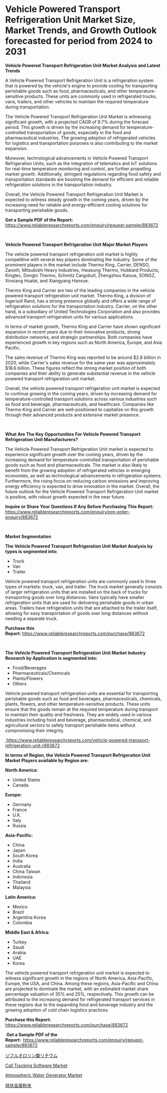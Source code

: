 <p><h1>Vehicle Powered Transport Refrigeration Unit Market Size, Market Trends, and Growth Outlook forecasted for period from 2024 to 2031</h1></p><p><strong>Vehicle Powered Transport Refrigeration Unit Market Analysis and Latest Trends</strong></p>
<p><p>A Vehicle Powered Transport Refrigeration Unit is a refrigeration system that is powered by the vehicle's engine to provide cooling for transporting perishable goods such as food, pharmaceuticals, and other temperature-sensitive products. These units are commonly used in refrigerated trucks, vans, trailers, and other vehicles to maintain the required temperature during transportation.</p><p>The Vehicle Powered Transport Refrigeration Unit Market is witnessing significant growth, with a projected CAGR of 9.7% during the forecast period. This growth is driven by the increasing demand for temperature-controlled transportation of goods, especially in the food and pharmaceutical industries. The growing adoption of refrigerated vehicles for logistics and transportation purposes is also contributing to the market expansion.</p><p>Moreover, technological advancements in Vehicle Powered Transport Refrigeration Units, such as the integration of telematics and IoT solutions for real-time temperature monitoring and control, are further propelling market growth. Additionally, stringent regulations regarding food safety and transportation standards are boosting the demand for efficient and reliable refrigeration solutions in the transportation industry.</p><p>Overall, the Vehicle Powered Transport Refrigeration Unit Market is expected to witness steady growth in the coming years, driven by the increasing need for reliable and energy-efficient cooling solutions for transporting perishable goods.</p></p>
<p><strong>Get a Sample PDF of the Report:&nbsp;</strong> <a href="https://www.reliableresearchreports.com/enquiry/request-sample/883672">https://www.reliableresearchreports.com/enquiry/request-sample/883672</a></p>
<p>&nbsp;</p>
<p><strong>Vehicle Powered Transport Refrigeration Unit Major Market Players</strong></p>
<p><p>The vehicle powered transport refrigeration unit market is highly competitive with several key players dominating the industry. Some of the prominent players in the market include Thermo King, Carrier, DENSO, Zanotti, Mitsubishi Heavy Industries, Hwasung Thermo, Hubbard Products, Kingtec, Dongin Thermo, Schmitz Cargobull, Zhengzhou Kaixue, SONGZ, Xinxiang Huatai, and Xiangyang Hanxue.</p><p>Thermo King and Carrier are two of the leading companies in the vehicle powered transport refrigeration unit market. Thermo King, a division of Ingersoll Rand, has a strong presence globally and offers a wide range of refrigeration solutions for the transportation industry. Carrier, on the other hand, is a subsidiary of United Technologies Corporation and also provides advanced transport refrigeration units for various applications.</p><p>In terms of market growth, Thermo King and Carrier have shown significant expansion in recent years due to their innovative products, strong distribution networks, and strategic partnerships. Both companies have experienced growth in key regions such as North America, Europe, and Asia Pacific.</p><p>The sales revenue of Thermo King was reported to be around $2.8 billion in 2020, while Carrier's sales revenue for the same year was approximately $18.6 billion. These figures reflect the strong market position of both companies and their ability to generate substantial revenue in the vehicle powered transport refrigeration unit market.</p><p>Overall, the vehicle powered transport refrigeration unit market is expected to continue growing in the coming years, driven by increasing demand for temperature-controlled transport solutions across various industries such as food and beverage, pharmaceuticals, and healthcare. Companies like Thermo King and Carrier are well-positioned to capitalize on this growth through their advanced products and extensive market presence.</p></p>
<p>&nbsp;</p>
<p><strong>What Are The Key Opportunities For Vehicle Powered Transport Refrigeration Unit Manufacturers?</strong></p>
<p><p>The Vehicle Powered Transport Refrigeration Unit market is expected to experience significant growth over the coming years, driven by the increasing demand for temperature-controlled transportation of perishable goods such as food and pharmaceuticals. The market is also likely to benefit from the growing adoption of refrigerated vehicles in emerging economies, as well as technological advancements in refrigeration systems. Furthermore, the rising focus on reducing carbon emissions and improving energy efficiency is expected to drive innovation in the market. Overall, the future outlook for the Vehicle Powered Transport Refrigeration Unit market is positive, with robust growth expected in the near future.</p></p>
<p><strong>Inquire or Share Your Questions If Any Before Purchasing This Report:</strong> <a href="https://www.reliableresearchreports.com/enquiry/pre-order-enquiry/883672">https://www.reliableresearchreports.com/enquiry/pre-order-enquiry/883672</a></p>
<p>&nbsp;</p>
<p><strong>Market Segmentation</strong></p>
<p><strong>The Vehicle Powered Transport Refrigeration Unit Market Analysis by types is segmented into:</strong></p>
<p><ul><li>Truck</li><li>Van</li><li>Trailer</li></ul></p>
<p><p>Vehicle powered transport refrigeration units are commonly used in three types of markets: truck, van, and trailer. The truck market generally consists of larger refrigeration units that are installed on the back of trucks for transporting goods over long distances. Vans typically have smaller refrigeration units that are used for delivering perishable goods in urban areas. Trailers have refrigeration units that are attached to the trailer itself, allowing for easy transportation of goods over long distances without needing a separate truck.</p></p>
<p><strong>Purchase this Report:&nbsp;</strong><a href="https://www.reliableresearchreports.com/purchase/883672">https://www.reliableresearchreports.com/purchase/883672</a></p>
<p>&nbsp;</p>
<p><strong>The Vehicle Powered Transport Refrigeration Unit Market Industry Research by Application is segmented into:</strong></p>
<p><ul><li>Food/Beverages</li><li>Pharmaceuticals/Chemicals</li><li>Plants/Flowers</li><li>Others</li></ul></p>
<p><p>Vehicle powered transport refrigeration units are essential for transporting perishable goods such as food and beverages, pharmaceuticals, chemicals, plants, flowers, and other temperature-sensitive products. These units ensure that the goods remain at the required temperature during transport to maintain their quality and freshness. They are widely used in various industries including food and beverage, pharmaceutical, chemical, and agricultural sectors to safely transport perishable items without compromising their integrity.</p></p>
<p><a href="https://www.reliableresearchreports.com/vehicle-powered-transport-refrigeration-unit-r883672">&nbsp;https://www.reliableresearchreports.com/vehicle-powered-transport-refrigeration-unit-r883672</a></p>
<p><strong>In terms of Region, the Vehicle Powered Transport Refrigeration Unit Market Players available by Region are:</strong></p>
<p>
    <p> <strong> North America: </strong>
        <ul>
            <li>United States</li>
            <li>Canada</li>
        </ul>
        </p> 
    <p> <strong> Europe: </strong>
        <ul>
            <li>Germany</li>
            <li>France</li>
            <li>U.K.</li>
            <li>Italy</li>
            <li>Russia</li>
        </ul>
        </p> 
    <p> <strong> Asia-Pacific: </strong>
        <ul>
            <li>China</li>
            <li>Japan</li>
            <li>South Korea</li>
            <li>India</li>
            <li>Australia</li>
            <li>China Taiwan</li>
            <li>Indonesia</li>
            <li>Thailand</li>
            <li>Malaysia</li>
        </ul>
        </p> 
    <p> <strong> Latin America: </strong>
        <ul>
            <li>Mexico</li>
            <li>Brazil</li>
            <li>Argentina Korea</li>
            <li>Colombia</li>
        </ul>
        </p> 
    <p> <strong> Middle East & Africa: </strong>
        <ul>
            <li>Turkey</li>
            <li>Saudi</li>
            <li>Arabia</li>
            <li>UAE</li>
            <li>Korea</li>
        </ul>
    </p>
    </p>
<p><p>The vehicle powered transport refrigeration unit market is expected to witness significant growth in the regions of North America, Asia-Pacific, Europe, the USA, and China. Among these regions, Asia-Pacific and China are projected to dominate the market, with an estimated market share percentage valuation of 35% and 25%, respectively. This growth can be attributed to the increasing demand for refrigerated transport services in these regions due to the expanding food and beverage industry and the growing adoption of cold chain logistics practices.</p></p>
<p><strong>Purchase this Report: </strong><a href="https://www.reliableresearchreports.com/purchase/883672">https://www.reliableresearchreports.com/purchase/883672</a></p>
<p>&nbsp;<strong>Get a Sample PDF of the Report:&nbsp;&nbsp;</strong><a href="https://www.reliableresearchreports.com/enquiry/request-sample/883672">https://www.reliableresearchreports.com/enquiry/request-sample/883672</a></p>
<p><strong></strong></p>
<p><p><a href="https://medium.com/@juliafadel1922/%E3%83%AA%E3%83%81%E3%82%A6%E3%83%A0%E3%82%B8%E3%83%95%E3%83%AB%E3%82%AA%E3%83%AD%E3%83%AA%E3%83%B3%E9%85%B8%E5%A1%A9%E5%B8%82%E5%A0%B4-%E7%A8%AE%E9%A1%9E-%E3%82%A2%E3%83%97%E3%83%AA%E3%82%B1%E3%83%BC%E3%82%B7%E3%83%A7%E3%83%B3-%E5%9C%B0%E7%90%86%E3%81%AB%E3%82%88%E3%82%8B%E5%8C%85%E6%8B%AC%E7%9A%84%E3%81%AA%E8%A9%95%E4%BE%A1-10f36f23bdf1">ジフルオロリン酸リチウム</a></p><p><a href="https://lydian-appliance-61d.notion.site/Call-Tracking-Software-Market-Competitive-Analysis-Market-Trends-and-Forecast-to-2031-461085c5349e46f3a024df9eeead119f">Call Tracking Software Market</a></p><p><a href="https://view.publitas.com/reportprime-1/atmospheric-water-generator-market-trends-and-market-analysis-forecasted-for-period-2024-2031/">Atmospheric Water Generator Market</a></p><p><a href="https://medium.com/@laceyzemlak1/%E7%90%83%E7%8A%B6%E9%87%91%E5%B1%9E%E7%B2%89%E6%9C%AB%E5%B8%82%E5%A0%B4%E3%83%A1%E3%83%88%E3%83%AA%E3%83%83%E3%82%AF%E3%81%AE%E3%83%87%E3%82%B3%E3%83%BC%E3%83%87%E3%82%A3%E3%83%B3%E3%82%B0-%E5%B8%82%E5%A0%B4%E3%82%B7%E3%82%A7%E3%82%A2-%E3%83%88%E3%83%AC%E3%83%B3%E3%83%89-%E3%81%8A%E3%82%88%E3%81%B3%E6%88%90%E9%95%B7%E3%83%91%E3%82%BF%E3%83%BC%E3%83%B3-237f11b839e7">球状金属粉末</a></p></p>